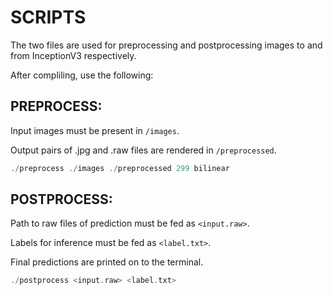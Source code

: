 # SCRIPTS

The two files are used for preprocessing and postprocessing images to and from InceptionV3 respectively.

After compliling, use the following:

## PREPROCESS:
Input images must be present in `/images`.

Output pairs of .jpg and .raw files are rendered in `/preprocessed`.

```c
./preprocess ./images ./preprocessed 299 bilinear
```

## POSTPROCESS:
Path to raw files of prediction must be fed as `<input.raw>`.

Labels for inference must be fed as `<label.txt>`.

Final predictions are printed on to the terminal.

```c
./postprocess <input.raw> <label.txt>
``` 
